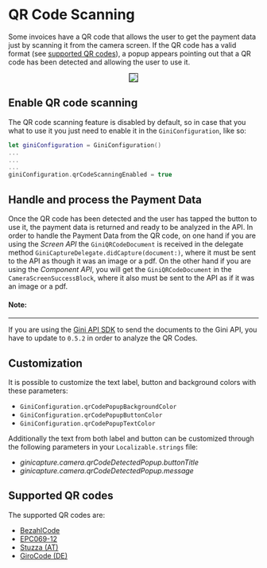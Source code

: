 QR Code Scanning
=============================

Some invoices have a QR code that allows the user to get the payment data just by scanning it from the camera screen. If the QR code has a valid format (see [supported QR codes](#supported-qr-codes)), a popup appears pointing out that a QR code has been detected and allowing the user to use it.
<center><img src="img/qr_code_popup.jpg" border="1"/></center>

Enable QR code scanning
----------------------

The QR code scanning feature is disabled by default, so in case that you what to use it you just need to enable it in the `GiniConfiguration`, like so:
```swift
let giniConfiguration = GiniConfiguration()
...
...
...		
giniConfiguration.qrCodeScanningEnabled = true
```

Handle and process the Payment Data
----------------------

Once the QR code has been detected and the user has tapped the button to use it, the payment data is returned and ready to be analyzed in the API. In order to handle the Payment Data from the QR code, on one hand if you are using the _Screen API_ the `GiniQRCodeDocument` is received in the delegate method `GiniCaptureDelegate.didCapture(document:)`, where it must be sent to the API as though it was an image or a pdf.
On the other hand if you are using the _Component API_, you will get the `GiniQRCodeDocument` in the `CameraScreenSuccessBlock`, where it also must be sent to the API as if it was an image or a pdf.

#### Note:
---
If you are using the [Gini API SDK](https://github.com/gini/gini-sdk-ios) to send the documents to the Gini API, you have to update to `0.5.2` in order to analyze the QR Codes.

Customization
----------------------
It is possible to customize the text label, button and background colors with these parameters:
- `GiniConfiguration.qrCodePopupBackgroundColor`
- `GiniConfiguration.qrCodePopupButtonColor`
- `GiniConfiguration.qrCodePopupTextColor`

Additionally the text from both label and button can be customized through the following parameters in your `Localizable.strings` file:
- _ginicapture.camera.qrCodeDetectedPopup.buttonTitle_
- _ginicapture.camera.qrCodeDetectedPopup.message_


Supported QR codes
----------------------

The supported QR codes are:
- [BezahlCode](http://www.bezahlcode.de)
- [EPC069-12](https://www.europeanpaymentscouncil.eu/document-library/guidance-documents/quick-response-code-guidelines-enable-data-capture-initiation)
- [Stuzza (AT)](https://www.stuzza.at/de/zahlungsverkehr/qr-code.html)
- [GiroCode (DE)](https://www.girocode.de/rechnungsempfaenger/)
